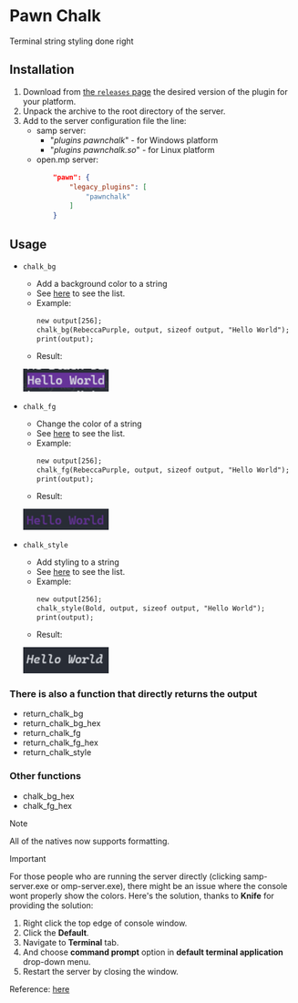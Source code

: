 # Pawn Chalk

Terminal string styling done right

## Installation

1. Download from [the `releases` page](https://github.com/Tiaansu/pawn-chalk/releases) the desired version of the plugin for your platform.
2. Unpack the archive to the root directory of the server.
3. Add to the server configuration file the line:
    * samp server:
        * "*plugins pawnchalk*" - for Windows platform
        * "*plugins pawnchalk.so*" - for Linux platform
    * open.mp server:
        ```json
            "pawn": {
                "legacy_plugins": [
                    "pawnchalk"
                ]
            }
        ```

## Usage
* `chalk_bg`
    - Add a background color to a string
    - See [here](./pawnchalk.inc#L8-L164) to see the list.
    - Example:
        ```pawn
        new output[256];
        chalk_bg(RebeccaPurple, output, sizeof output, "Hello World");
        print(output);
        ```
    - Result:
    <p align='left'>
        <img width='150' src='assets/bg.png' alt='bg' />
    </p>

* `chalk_fg`
    - Change the color of a string
    - See [here](./pawnchalk.inc#L8-L164) to see the list.
    - Example:
        ```pawn
        new output[256];
        chalk_fg(RebeccaPurple, output, sizeof output, "Hello World");
        print(output);
        ```
    - Result:
    <p align='left'>
        <img width='150' src='assets/fg.png' alt='fg' />
    </p>

* `chalk_style`
    - Add styling to a string
    - See [here](./pawnchalk.inc#L169-L176) to see the list.
    - Example:
        ```pawn
        new output[256];
        chalk_style(Bold, output, sizeof output, "Hello World");
        print(output);
        ```
    - Result:
    <p align='left'>
        <img width='150' src='assets/style.png' alt='style' />
    </p>

### There is also a function that directly returns the output
- return_chalk_bg
- return_chalk_bg_hex
- return_chalk_fg
- return_chalk_fg_hex
- return_chalk_style

### Other functions
- chalk_bg_hex
- chalk_fg_hex

> [!NOTE]   
> All of the natives now supports formatting.

> [!IMPORTANT]
> For those people who are running the server directly (clicking samp-server.exe or omp-server.exe), there might be an issue where the console wont properly show the colors.
> Here's the solution, thanks to **Knife** for providing the solution:
> 1. Right click the top edge of console window.
> 2. Click the **Default**.
> 3. Navigate to **Terminal** tab.
> 4. And choose **command prompt** option in **default terminal application** drop-down menu.
> 5. Restart the server by closing the window.   
> 
> Reference: [here](https://discord.com/channels/231799104731217931/231799180127895553/1332736620473880778)
